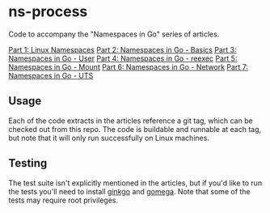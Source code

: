 # ns-process

Code to accompany the "Namespaces in Go" series of articles.

[Part 1: Linux Namespaces](https://medium.com/@teddyking/linux-namespaces-850489d3ccf)
[Part 2: Namespaces in Go - Basics](https://medium.com/@teddyking/namespaces-in-go-basics-e3f0fc1ff69a)
[Part 3: Namespaces in Go - User](https://medium.com/@teddyking/namespaces-in-go-user-a54ef9476f2a)
[Part 4: Namespaces in Go - reexec](https://medium.com/@teddyking/namespaces-in-go-reexec-3d1295b91af8)
[Part 5: Namespaces in Go - Mount](https://medium.com/@teddyking/namespaces-in-go-mount-e4c04fe9fb29)
[Part 6: Namespaces in Go - Network](https://medium.com/@teddyking/namespaces-in-go-network-fdcf63e76100)
[Part 7: Namespaces in Go - UTS](https://medium.com/@teddyking/namespaces-in-go-uts-d47aebcdf00e)

## Usage

Each of the code extracts in the articles reference a git tag, which can be
checked out from this repo. The code is buildable and runnable at each tag, but
note that it will only run successfully on Linux machines.

## Testing

The test suite isn't explicitly mentioned in the articles, but if you'd like to
run the tests you'll need to install [ginkgo](https://github.com/onsi/ginkgo)
and [gomega](https://github.com/onsi/gomega).  Note that some of the tests may
require root privileges.
